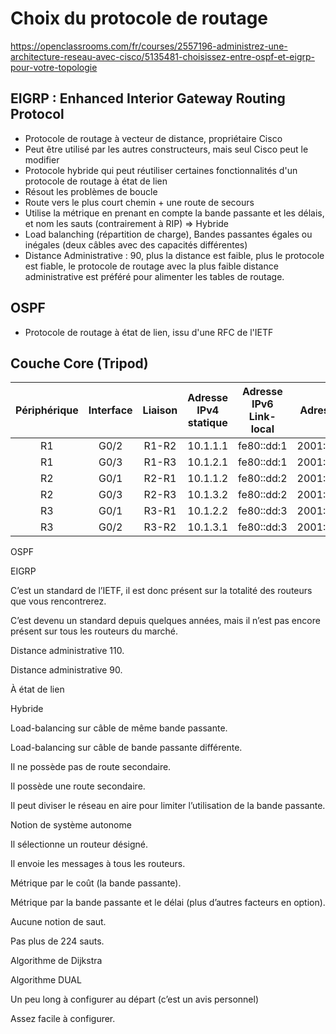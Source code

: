 # Choix du protocole de routage

https://openclassrooms.com/fr/courses/2557196-administrez-une-architecture-reseau-avec-cisco/5135481-choisissez-entre-ospf-et-eigrp-pour-votre-topologie

## EIGRP : Enhanced Interior Gateway Routing Protocol

- Protocole de routage à vecteur de distance, propriétaire Cisco
- Peut être utilisé par les autres constructeurs, mais seul Cisco peut le modifier
- Protocole hybride qui peut réutiliser certaines fonctionnalités d'un protocole de routage à état de lien
- Résout les problèmes de boucle
- Route vers le plus court chemin + une route de secours 
- Utilise la métrique en prenant en compte la bande passante et les délais, et nom les sauts (contrairement à RIP) => Hybride
- Load balanching (répartition de charge), Bandes passantes égales ou inégales (deux câbles avec des capacités différentes)
- Distance Administrative : 90, plus la distance est faible, plus le protocole est fiable, le protocole de routage avec la plus faible distance administrative est préféré pour alimenter les tables de routage.


## OSPF
- Protocole de routage à état de lien, issu d'une RFC de l'IETF

## Couche Core (Tripod) 
|Périphérique|Interface|Liaison<br>|Adresse IPv4 statique|Adresse<br>IPv6 Link-local|Adresse IPv6 publique|Adresse IPv6 privée|
|:-:|:-:|:-:|:-:|:-:|:-:|:-:|
|R1|G0/2|R1-R2|10.1.1.1|fe80::dd:1|2001:470:c814:1001::1|fd00:470:c814:1001::1|
|R1|G0/3|R1-R3|10.1.2.1|fe80::dd:1|2001:470:c814:1002::1|fd00:470:c814:1002::1|
|R2|G0/1|R2-R1|10.1.1.2|fe80::dd:2|2001:470:c814:1001::2|fd00:470:c814:1001::2|
|R2|G0/3|R2-R3|10.1.3.2|fe80::dd:2|2001:470:c814:1003::2|fd00:470:c814:1003::2|
|R3|G0/1|R3-R1|10.1.2.2|fe80::dd:3|2001:470:c814:1002::2|fd00:470:c814:1002::2|
|R3|G0/2|R3-R2|10.1.3.1|fe80::dd:3|2001:470:c814:1003::1|fd00:470:c814:1003::1|

OSPF

EIGRP

C’est un standard de l’IETF, il est donc présent sur la totalité des routeurs que vous rencontrerez.

C’est devenu un standard depuis quelques années, mais il n’est pas encore présent sur tous les routeurs du marché.

Distance administrative 110.

Distance administrative 90.

À état de lien

Hybride

Load-balancing sur câble de même bande passante.

Load-balancing sur câble de bande passante différente.

Il ne possède pas de route secondaire.

Il possède une route secondaire.

Il peut diviser le réseau en aire pour limiter l’utilisation de la bande passante.

Notion de système autonome

Il sélectionne un routeur désigné.

Il envoie les messages à tous les routeurs.

Métrique par le coût (la bande passante).

Métrique par la bande passante et le délai (plus d’autres facteurs en option).

Aucune notion de saut.

Pas plus de 224 sauts.

Algorithme de Dijkstra

Algorithme DUAL

Un peu long à configurer au départ (c’est un avis personnel)

Assez facile à configurer.
